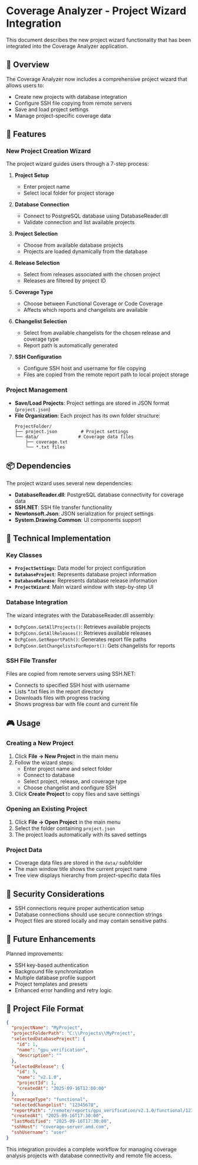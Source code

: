# Coverage Analyzer - Project Wizard Integration

This document describes the new project wizard functionality that has been integrated into the Coverage Analyzer application.

## 🎯 Overview

The Coverage Analyzer now includes a comprehensive project wizard that allows users to:
- Create new projects with database integration
- Configure SSH file copying from remote servers
- Save and load project settings
- Manage project-specific coverage data

## 🚀 Features

### New Project Creation Wizard

The project wizard guides users through a 7-step process:

1. **Project Setup**
   - Enter project name
   - Select local folder for project storage

2. **Database Connection**
   - Connect to PostgreSQL database using DatabaseReader.dll
   - Validate connection and list available projects

3. **Project Selection**
   - Choose from available database projects
   - Projects are loaded dynamically from the database

4. **Release Selection**
   - Select from releases associated with the chosen project
   - Releases are filtered by project ID

5. **Coverage Type**
   - Choose between Functional Coverage or Code Coverage
   - Affects which reports and changelists are available

6. **Changelist Selection**
   - Select from available changelists for the chosen release and coverage type
   - Report path is automatically generated

7. **SSH Configuration**
   - Configure SSH host and username for file copying
   - Files are copied from the remote report path to local project storage

### Project Management

- **Save/Load Projects**: Project settings are stored in JSON format (`project.json`)
- **File Organization**: Each project has its own folder structure:
  ```
  ProjectFolder/
  ├── project.json         # Project settings
  └── data/               # Coverage data files
      ├── coverage.txt
      └── *.txt files
  ```

## 📦 Dependencies

The project wizard uses several new dependencies:

- **DatabaseReader.dll**: PostgreSQL database connectivity for coverage data
- **SSH.NET**: SSH file transfer functionality
- **Newtonsoft.Json**: JSON serialization for project settings
- **System.Drawing.Common**: UI components support

## 🔧 Technical Implementation

### Key Classes

- **`ProjectSettings`**: Data model for project configuration
- **`DatabaseProject`**: Represents database project information
- **`DatabaseRelease`**: Represents database release information
- **`ProjectWizard`**: Main wizard window with step-by-step UI

### Database Integration

The wizard integrates with the DatabaseReader.dll assembly:
- `DcPgConn.GetAllProjects()`: Retrieves available projects
- `DcPgConn.GetAllReleases()`: Retrieves available releases
- `DcPgConn.GetReportPath()`: Generates report file paths
- `DcPgConn.GetChangelistsForReport()`: Gets changelists for reports

### SSH File Transfer

Files are copied from remote servers using SSH.NET:
- Connects to specified SSH host with username
- Lists *.txt files in the report directory
- Downloads files with progress tracking
- Shows progress bar with file count and current file

## 🎮 Usage

### Creating a New Project

1. Click **File → New Project** in the main menu
2. Follow the wizard steps:
   - Enter project name and select folder
   - Connect to database
   - Select project, release, and coverage type
   - Choose changelist and configure SSH
3. Click **Create Project** to copy files and save settings

### Opening an Existing Project

1. Click **File → Open Project** in the main menu
2. Select the folder containing `project.json`
3. The project loads automatically with its saved settings

### Project Data

- Coverage data files are stored in the `data/` subfolder
- The main window title shows the current project name
- Tree view displays hierarchy from project-specific data files

## 🔐 Security Considerations

- SSH connections require proper authentication setup
- Database connections should use secure connection strings
- Project files are stored locally and may contain sensitive paths

## 🚧 Future Enhancements

Planned improvements:
- SSH key-based authentication
- Background file synchronization
- Multiple database profile support
- Project templates and presets
- Enhanced error handling and retry logic

## 📝 Project File Format

```json
{
  "projectName": "MyProject",
  "projectFolderPath": "C:\\Projects\\MyProject",
  "selectedDatabaseProject": {
    "id": 1,
    "name": "gpu_verification",
    "description": ""
  },
  "selectedRelease": {
    "id": 5,
    "name": "v2.1.0",
    "projectId": 1,
    "createdAt": "2025-09-16T12:00:00"
  },
  "coverageType": "functional",
  "selectedChangelist": "12345678",
  "reportPath": "/remote/reports/gpu_verification/v2.1.0/functional/12345678",
  "createdAt": "2025-09-16T17:30:00",
  "lastModified": "2025-09-16T17:30:00",
  "sshHost": "coverage-server.amd.com",
  "sshUsername": "user"
}
```

This integration provides a complete workflow for managing coverage analysis projects with database connectivity and remote file access.